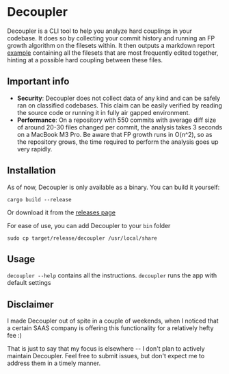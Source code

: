 # Decoupler

Decoupler is a CLI tool to help you analyze hard couplings in your codebase. It does so by collecting your commit history and running an FP growth algorithm on the filesets within.
It then outputs a markdown report [example](example_output.md) containing all the filesets that are most frequently edited together, hinting at a possible hard coupling between these files. <br/>

## Important info 

* **Security**: Decoupler does not collect data of any kind and can be safely ran on classified codebases. This claim can be easily verified by reading the source code or running it in fully air gapped environment. <br/>
* **Performance**: On a repository with 550 commits with average diff size of around 20-30 files changed per commit, the analysis takes 3 seconds on a MacBook M3 Pro. Be aware that FP growth runs in O(n^2), so as the repository grows, the time required to perform the analysis goes up very rapidly.

## Installation

As of now, Decoupler is only available as a binary. You can build it yourself: <br/>

``cargo build --release``

Or download it from the [releases page](https://github.com/oliver-dzedou/decoupler/releases)

For ease of use, you can add Decoupler to your ``bin`` folder

``sudo cp target/release/decoupler /usr/local/share`` 

## Usage

``decoupler --help`` contains all the instructions. ``decoupler`` runs the app with default settings 

## Disclaimer

I made Decoupler out of spite in a couple of weekends, when I noticed that a certain SAAS company is offering this functionality for a relatively hefty fee :)

That is just to say that my focus is elsewhere -- I don't plan to actively maintain Decoupler. Feel free to submit issues, but don't expect me to address them in a timely manner.

